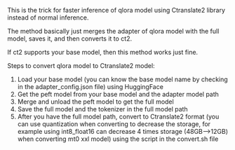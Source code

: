 This is the trick for faster inference of qlora model using Ctranslate2 library instead of normal inference.

The method basically just merges the adapter of qlora model with the full model, saves it, and then converts it to ct2.

If ct2 supports your base model, then this method works just fine.

Steps to convert qlora model to Ctranslate2 model:
1. Load your base model (you can know the base model name by checking in the adapter_config.json file) using HuggingFace
2. Get the peft model from your base model and the adapter model path
3. Merge and unload the peft model to get the full model
4. Save the full model and the tokenizer in the full model path
5. After you have the full model path, convert to Ctranslate2 format (you can use quantization when converting to decrease the storage, for example using int8_float16 can decrease 4 times storage (48GB-->12GB) when converting mt0 xxl model) using the script in the convert.sh file

